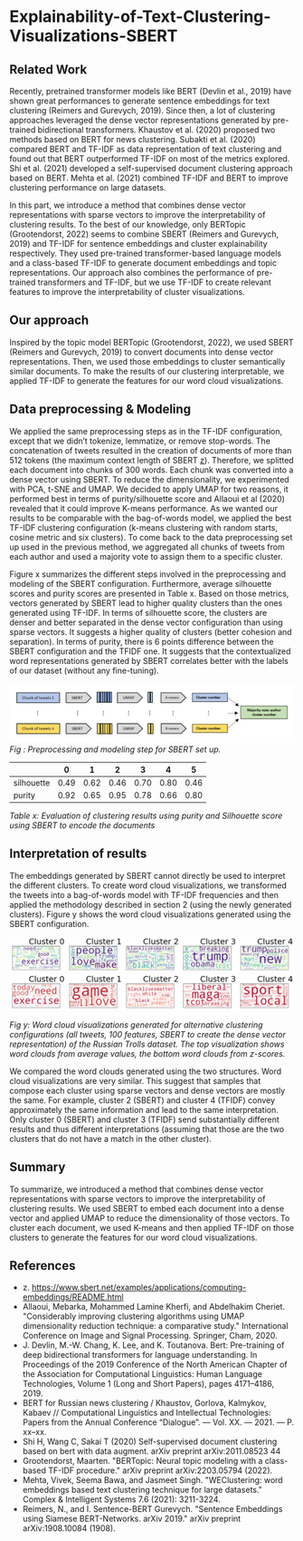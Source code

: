 # Explainability-of-Text-Clustering-Visualizations-SBERT

## Related Work
Recently, pretrained transformer models like BERT (Devlin et al., 2019) have shown great performances to generate sentence embeddings for text clustering (Reimers and Gurevych, 2019). Since then, a lot of clustering approaches leveraged the dense vector representations generated by pre-trained bidirectional transformers. Khaustov et al. (2020) proposed two methods based on BERT for news clustering. Subakti et al. (2020) compared BERT and TF-IDF as data representation of text clustering and found out that BERT outperformed TF-IDF on most of the metrics explored. Shi et al. (2021) developed a self-supervised document clustering approach based on BERT. Mehta et al. (2021) combined TF-IDF and BERT to improve clustering performance on large datasets.

In this part, we introduce a method that combines dense vector representations with sparse vectors to improve the interpretability of clustering results. To the best of our knowledge, only BERTopic (Grootendorst, 2022) seems to combine SBERT (Reimers and Gurevych, 2019) and TF-IDF for sentence embeddings and cluster explainability respectively. They used pre-trained transformer-based language models and a class-based TF-IDF to generate document embeddings and topic representations. Our approach also combines the performance of pre-trained transformers and TF-IDF, but we use TF-IDF to create relevant features to improve the interpretability of cluster visualizations.

## Our approach
Inspired by the topic model BERTopic (Grootendorst, 2022), we used SBERT (Reimers and Gurevych, 2019) to convert documents into dense vector representations. Then, we used those embeddings to cluster semantically similar documents. To make the results of our clustering interpretable, we applied TF-IDF to generate the features for our word cloud visualizations. 

## Data preprocessing & Modeling

We applied the same preprocessing steps as in the TF-IDF configuration, except that we didn’t tokenize, lemmatize, or remove stop-words. The concatenation of tweets resulted in the creation of documents of more than 512 tokens (the maximum context length of SBERT [z](https://www.sbert.net/examples/applications/computing-embeddings/README.html)). Therefore, we splitted each document into chunks of 300 words. Each chunk was converted into a dense vector using SBERT. To reduce the dimensionality, we experimented with PCA, t-SNE and UMAP. We decided to apply UMAP for two reasons, it performed best in terms of purity/silhouette score and Allaoui et al (2020) revealed that it could improve K-means performance. As we wanted our results to be comparable with the bag-of-words model, we applied the best TF-IDF clustering configuration (k-means clustering with random starts, cosine metric and six clusters). To come back to the data preprocessing set up used in the previous method, we aggregated all chunks of tweets from each author and used a majority vote to assign them to a specific cluster. 

Figure x summarizes the different steps involved in the preprocessing and modeling of the SBERT configuration. Furthermore, average silhouette scores and purity scores are presented in Table x. Based on those metrics, vectors generated by SBERT lead to higher quality clusters than the ones generated using TF-IDF. In terms of silhouette score, the clusters are denser and better separated in the dense vector configuration than using sparse vectors. It suggests a higher quality of clusters (better cohesion and separation). In terms of purity, there is 6 points difference between the SBERT configuration and the TFIDF one. It suggests that the contextualized word representations generated by SBERT correlates better with the labels of our dataset (without any fine-tuning). 

![<img src="graph.png" width="500"/>](https://github.com/gaetanlop/Explainability-of-Text-Clustering-Visualizations-SBert/blob/main/images/graph.png)
*Fig : Preprocessing and modeling step for SBERT set up.*


|  | 0 | 1 | 2 | 3 | 4 | 5 |
| ------------- | ------------- | ------------- | ------------- | ------------- | ------------- | ------------- |  
| silhouette  | 0.49  | 0.62 | 0.46 | 0.70 | 0.80 | 0.46 |
| purity  | 0.92  | 0.65 | 0.95 | 0.78 | 0.66 | 0.80 |

*Table x: Evaluation of clustering results using purity and Silhouette score using SBERT to encode the documents*

## Interpretation of results

The embeddings generated by SBERT cannot directly be used to interpret the different clusters. To create word cloud visualizations, we transformed the tweets into a bag-of-words model with TF-IDF frequencies and then applied the methodology described in section 2 (using the newly generated clusters). Figure y shows the word cloud visualizations generated using the SBERT configuration. 

![<img src="wc_average.png" width="500"/>](https://github.com/gaetanlop/Explainability-of-Text-Clustering-Visualizations-SBert/blob/main/images/WC_average.png)
![<img src="wc_average.png" width="500"/>](https://github.com/gaetanlop/Explainability-of-Text-Clustering-Visualizations-SBert/blob/main/images/WC_zscore.png)

*Fig y: Word cloud visualizations generated for alternative clustering configurations (all tweets, 100 features, SBERT to create the dense vector representation) of the Russian Trolls dataset. The top visualization shows word clouds from average values, the bottom word clouds from z-scores.*

We compared the word clouds generated using the two structures. Word cloud visualizations are very similar. This suggest that samples that compose each cluster using sparse vectors and dense vectors are mostly the same. For example, cluster 2 (SBERT) and cluster 4 (TFIDF) convey approximately the same information and lead to the same interpretation. Only cluster 0 (SBERT) and cluster 3 (TFIDF) send substantially different results and thus different interpretations (assuming that those are the two clusters that do not have a match in the other cluster). 

## Summary
To summarize, we introduced a method that combines dense vector representations with sparse vectors to improve the interpretability of clustering results. We used SBERT to embed each document into a dense vector and applied UMAP to reduce the dimensionality of those vectors. To cluster each document, we used K-means and then applied TF-IDF on those clusters to generate the features for our word cloud visualizations.

## References
* z. https://www.sbert.net/examples/applications/computing-embeddings/README.html
* Allaoui, Mebarka, Mohammed Lamine Kherfi, and Abdelhakim Cheriet. "Considerably improving clustering algorithms using UMAP dimensionality reduction technique: a comparative study." International Conference on Image and Signal Processing. Springer, Cham, 2020.
* J. Devlin, M.-W. Chang, K. Lee, and K. Toutanova. Bert: Pre-training of deep bidirectional transformers for language understanding. In Proceedings of the 2019 Conference of the North American Chapter of the Association for Computational Linguistics: Human Language Technologies, Volume 1 (Long and Short Papers), pages 4171–4186, 2019.
* BERT for Russian news clustering / Khaustov, Gorlova, Kalmykov, Kabaev // Computational
Linguistics and Intellectual Technologies: Papers from the Annual Conference “Dialogue”. ––
Vol. XX. –– 2021. –– P. xx–xx.
* Shi H, Wang C, Sakai T (2020) Self-supervised document clustering based on bert with data augment. arXiv preprint arXiv:2011.08523 44
* Grootendorst, Maarten. "BERTopic: Neural topic modeling with a class-based TF-IDF procedure." arXiv preprint arXiv:2203.05794 (2022).
* Mehta, Vivek, Seema Bawa, and Jasmeet Singh. "WEClustering: word embeddings based text clustering technique for large datasets." Complex & Intelligent Systems 7.6 (2021): 3211-3224.
* Reimers, N., and I. Sentence-BERT Gurevych. "Sentence Embeddings using Siamese BERT-Networks. arXiv 2019." arXiv preprint arXiv:1908.10084 (1908).
